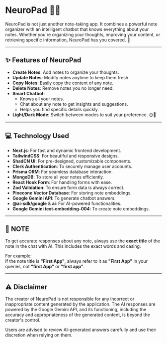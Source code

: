 # NeuroPad 📝🤖

NeuroPad is not just another note-taking app. It combines a powerful note organizer with an intelligent chatbot that knows everything about your notes. Whether you're organizing your thoughts, improving your content, or retrieving specific information, NeuroPad has you covered. 🌟

---

## ✨ Features of NeuroPad

- **Create Notes**: Add notes to organize your thoughts.
- **Update Notes**: Modify notes anytime to keep them fresh.
- **Copy Notes**: Easily copy the content of any note.
- **Delete Notes**: Remove notes you no longer need.
- **Smart Chatbot**:  
  - Knows all your notes.
  - Chat about any note to get insights and suggestions. 
  - Helps you find specific details quickly.    
- **Light/Dark Mode**: Switch between modes to suit your preference. 🌞🌙

---

## 💻 Technology Used

- **Next.js**: For fast and dynamic frontend development.
- **TailwindCSS**: For beautiful and responsive designs.
- **ShadCN UI**: For pre-designed, customizable components.
- **Clerk Authentication**: To securely manage user accounts.
- **Prisma ORM**: For seamless database interaction.
- **MongoDB**: To store all your notes efficiently.
- **React Hook Form**: For handling forms with ease.
- **Zod Validation**: To ensure form data is always correct.
- **Pinecone Vector Database**: For storing note embeddings.
- **Google Gemini API**: To generate chatbot answers.
- **@ai-sdk/google** & **ai**: For AI-powered functionalities.
- **Google Gemini text-embedding-004**: To create note embeddings.

---

## 📌 NOTE

To get accurate responses about any note, always use the **exact title** of the note in the chat with AI. This includes the exact words and casing.

For example:  
If the note title is **"First App"**, always refer to it as **"First App"** in your queries, not **"first App"** or **"first app"**.

---

## ⚠️ Disclaimer

The creator of NeuroPad is not responsible for any incorrect or inappropriate content generated by the application. The AI responses are powered by the Google Gemini API, and its functioning, including the accuracy and appropriateness of the generated content, is beyond the creator's control.  

Users are advised to review AI-generated answers carefully and use their discretion when relying on them.
